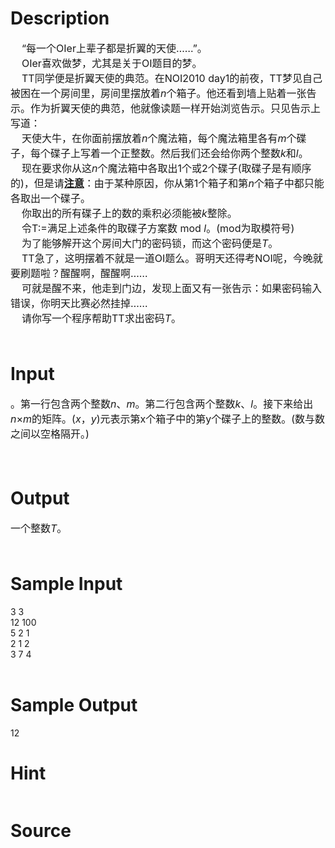 
# Description

<div class="content"><div style="line-height: 150%"><span style="font-size: 12pt; line-height: 150%">    </span><span style="font-size: 12pt; line-height: 150%">“每一个OIer上辈子都是折翼的天使……”。</span></div>
<div style="line-height: 150%"><span style="font-size: 12pt; line-height: 150%">    OIer</span><span style="font-size: 12pt; line-height: 150%">喜欢做梦，尤其是关于OI题目的梦。</span></div>
<div style="line-height: 150%"><span style="font-size: 12pt; line-height: 150%">    TT</span><span style="font-size: 12pt; line-height: 150%">同学便是折翼天使的典范。在NOI2010 day1的前夜，TT梦见自己被困在一个房间里，房间里摆放着<i>n</i>个箱子。他还看到墙上贴着一张告示。作为折翼天使的典范，他就像读题一样开始浏览告示。只见告示上写道：</span></div>
<div style="line-height: 150%"><span style="font-size: 12pt; line-height: 150%">    </span><span style="font-size: 12pt; line-height: 150%">天使大牛，在你面前摆放着<i>n</i>个魔法箱，每个魔法箱里各有<i>m</i>个碟子，每个碟子上写着一个正整数。然后我们还会给你两个整数<i>k</i>和<i>l</i>。</span></div>
<div style="line-height: 150%"><span style="font-size: 12pt; line-height: 150%">    </span><span style="font-size: 12pt; line-height: 150%">现在要求你从这<i>n</i>个魔法箱中各取出1个或2个碟子(取碟子是有顺序的)，但是请<b><u>注意</u></b>：由于某种原因，你从第1个箱子和第<i>n</i>个箱子中都只能各取出一个碟子。</span></div>
<div style="line-height: 150%"><span style="font-size: 12pt; line-height: 150%">    </span><span style="font-size: 12pt; line-height: 150%">你取出的所有碟子上的数的乘积必须能被<i>k</i>整除。</span></div>
<div style="line-height: 150%"><span style="font-size: 12pt; line-height: 150%">    </span><span style="font-size: 12pt; line-height: 150%">令T:=满足上述条件的取碟子方案数 mod <i>l</i>。(mod为取模符号)</span></div>
<div style="line-height: 150%"><span style="font-size: 12pt; line-height: 150%">    </span><span style="font-size: 12pt; line-height: 150%">为了能够解开这个房间大门的密码锁，而这个密码便是<i>T</i>。</span></div>
<div style="line-height: 150%"><span style="font-size: 12pt; line-height: 150%">    TT</span><span style="font-size: 12pt; line-height: 150%">急了，这明摆着不就是一道OI题么。哥明天还得考NOI呢，今晚就要刷题啦？醒醒啊，醒醒啊……</span></div>
<div style="line-height: 150%"><span style="font-size: 12pt; line-height: 150%">    </span><span style="font-size: 12pt; line-height: 150%">可就是醒不来，他走到门边，发现上面又有一张告示：如果密码输入错误，你明天比赛必然挂掉……</span></div>
<div style="line-height: 150%"><span style="font-size: 12pt; line-height: 150%">    </span><span style="font-size: 12pt; line-height: 150%">请你写一个程序帮助TT求出密码<i>T</i>。</span></div>
<div style="line-height: 150%"> </div></div>

# Input

<div class="content"><p><span style="font-size: 12pt; line-height: 150%">。</span><span style="font-size: 12pt; line-height: 150%">第一行包含两个整数<i>n</i>、<i>m</i>。第二行包含两个整数<i>k</i>、<i>l</i>。接下来给出<i>n</i>×<i>m</i>的矩阵。(<i>x</i>，<i>y</i>)元表示第x个箱子中的第y个碟子上的整数。(数与数之间以空格隔开。)</span></p>
<div style="line-height: 150%"> </div></div>

# Output

<div class="content"><div style="line-height: 150%"><span style="font-size: 12pt; line-height: 150%">一个整数<i>T</i>。</span></div>
<div style="line-height: 150%"> </div></div>

# Sample Input

<div class="content"><span class="sampledata">3 3<br/>
12 100<br/>
5 2 1<br/>
2 1 2<br/>
3 7 4<br/>
 <br/>
</span></div>

# Sample Output

<div class="content"><span class="sampledata">12</span></div>

# Hint

<div class="content"><p></p><p><img alt="" src="/source/bzoj/2614/img/aHR0cHM6Ly9seWRzeS5jb20vSnVkZ2VPbmxpbmUvdXBsb2FkLzIwMTIwMy8xKDQpLmpwZw==.jpg"/></p><p></p></div>

# Source

<div class="content"><p><a href="problemset.php?search="></a></p></div>

